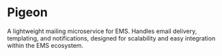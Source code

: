 # Pigeon
A lightweight mailing microservice for EMS. Handles email delivery, templating, and notifications, designed for scalability and easy integration within the EMS ecosystem.
